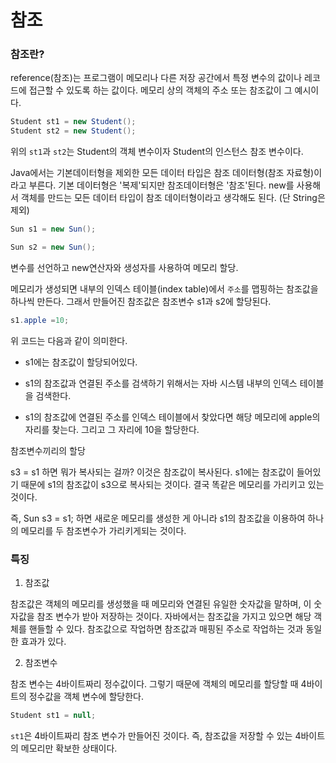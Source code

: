 # 참조
### 참조란?
reference(참조)는 프로그램이 메모리나 다른 저장 공간에서 특정 변수의 값이나 레코드에 접근할 수 있도록 하는 값이다. 메모리 상의 객체의 주소 또는 참조값이 그 예시이다. 
```java
Student st1 = new Student();
Student st2 = new Student();
```
위의 `st1`과 `st2`는 Student의 객체 변수이자 Student의 인스턴스 참조 변수이다. 

Java에서는 기본데이터형을 제외한 모든 데이터 타입은 참조 데이터형(참조 자료형)이라고 부른다. 기본 데이터형은 '복제'되지만 참조데이터형은 '참조'된다. new를 사용해서 객체를 만드는 모든 데이터 타입이 참조 데이터형이라고 생각해도 된다. (단 String은 제외) 
```JAVA
Sun s1 = new Sun();

Sun s2 = new Sun();
```


변수를 선언하고 new연산자와 생성자를 사용하여 메모리 할당.

메모리가 생성되면 내부의 인덱스 테이블(index table)에서 `주소`를 맵핑하는 참조값을 하나씩 만든다. 그래서 만들어진 참조값은 참조변수 s1과 s2에 할당된다. 


```java
s1.apple =10; 
```
위 코드는 다음과 같이 의미한다.

- s1에는 참조값이 할당되어있다.

- s1의 참조값과 연결된 주소를 검색하기 위해서는 자바 시스템 내부의 인덱스 테이블을 검색한다.

- s1의 참조값에 연결된 주소를 인덱스 테이블에서 찾았다면 해당 메모리에 apple의 자리를 찾는다. 그리고 그 자리에 10을 할당한다.

참조변수끼리의 할당



s3 = s1 하면 뭐가 복사되는 걸까? 이것은 참조값이 복사된다. s1에는 참조값이 들어있기 때문에 s1의 참조값이 s3으로 복사되는 것이다. 결국 똑같은 메모리를 가리키고 있는 것이다. 

즉, Sun s3 = s1; 하면 새로운 메모리를 생성한 게 아니라 s1의 참조값을 이용하여 하나의 메모리를 두 참조변수가 가리키게되는 것이다.
### 특징
1) 참조값

참조값은 객체의 메모리를 생성했을 때 메모리와 연결된 유일한 숫자값을 말하며, 이 숫자값을 참조 변수가 받아 저장하는 것이다. 자바에서는 참조값을 가지고 있으면 해당 객체를 핸들할 수 있다. 참조값으로 작업하면 참조값과 매핑된 주소로 작업하는 것과 동일한 효과가 있다.


2) 참조변수

참조 변수는 4바이트짜리 정수값이다. 그렇기 때문에 객체의 메모리를 할당할 때 4바이트의 정수값을 객체 변수에 할당한다.
```java
Student st1 = null;
```
`st1`은 4바이트짜리 참조 변수가 만들어진 것이다. 즉, 참조값을 저장할 수 있는 4바이트의 메모리만 확보한 상태이다. 